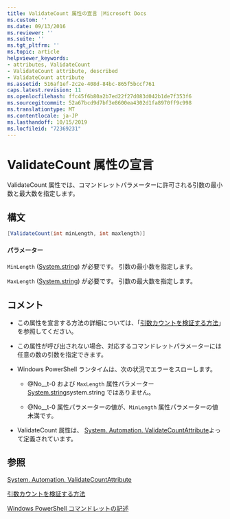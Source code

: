 ```yaml
---
title: ValidateCount 属性の宣言 |Microsoft Docs
ms.custom: ''
ms.date: 09/13/2016
ms.reviewer: ''
ms.suite: ''
ms.tgt_pltfrm: ''
ms.topic: article
helpviewer_keywords:
- attributes, ValidateCount
- ValidateCount attribute, described
- ValidateCount attribute
ms.assetid: 516af1ef-2c2e-408d-84bc-865f5bccf761
caps.latest.revision: 11
ms.openlocfilehash: ffc45f6b80a2b7ed22f27d083d042b1de7f353f6
ms.sourcegitcommit: 52a67bcd9d7bf3e8600ea4302d1fa8970ff9c998
ms.translationtype: MT
ms.contentlocale: ja-JP
ms.lasthandoff: 10/15/2019
ms.locfileid: "72369231"
---
```

# <a name="validatecount-attribute-declaration"></a>ValidateCount 属性の宣言

ValidateCount 属性では、コマンドレットパラメーターに許可される引数の最小数と最大数を指定します。

## <a name="syntax"></a>構文

```csharp
[ValidateCount(int minLength, int maxlength)]
```

#### <a name="parameters"></a>パラメーター

`MinLength` ([System.string][]) が必要です。 引数の最小数を指定します。

`MaxLength` ([System.string][]) が必要です。 引数の最大数を指定します。

## <a name="remarks"></a>コメント

- この属性を宣言する方法の詳細については、「[引数カウントを検証する方法][]」を参照してください。

- この属性が呼び出されない場合、対応するコマンドレットパラメーターには任意の数の引数を指定できます。

- Windows PowerShell ランタイムは、次の状況でエラーをスローします。

    - @No__t-0 および `MaxLength` 属性パラメーター[System.string][]system.string ではありません。

    - @No__t-0 属性パラメーターの値が、`MinLength` 属性パラメーターの値未満です。

- ValidateCount 属性は、 [System. Automation. ValidateCountAttribute][]よって定義されています。

## <a name="see-also"></a>参照

[System. Automation. ValidateCountAttribute][]

[引数カウントを検証する方法][]

[Windows PowerShell コマンドレットの記述][]

[引数カウントを検証する方法]: how-to-validate-an-argument-count.md
[Windows PowerShell コマンドレットの記述]: writing-a-windows-powershell-cmdlet.md

[System.string]: /dotnet/api/System.Int32
[System. Automation. ValidateCountAttribute]: /dotnet/api/System.Management.Automation.ValidateCountAttribute
